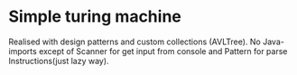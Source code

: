 # Simple turing machine 
Realised with design patterns and custom collections (AVLTree).
No Java-imports except of Scanner for get input from console and Pattern for parse Instructions(just lazy way).
